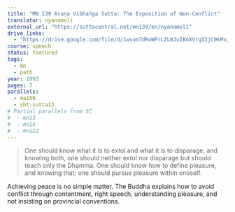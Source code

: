 ```yaml
---
title: "MN 139 Araṇa Vibhaṅga Sutta: The Exposition of Non-Conflict"
translator: nyanamoli
external_url: "https://suttacentral.net/mn139/en/nyanamoli"
drive_links:
  - "https://drive.google.com/file/d/1wsom7dRoWFrLZLNJuIBnXVrqI2jC0kMv/view?usp=drivesdk"
course: speech
status: featured
tags:
  - mn
  - path
year: 1993
pages: 7
parallels:
  - ma169
  - sht-sutta13
# Partial parallels from SC
#  - mn13
#  - mn14
#  - mn122
---
```


> One should know what it is to extol and what it is to disparage, and knowing both, one should neither extol nor disparage but should teach only the Dhamma.
> One should know how to define pleasure, and knowing that; one should pursue pleasure within oneself.

Achieving peace is no simple matter. The Buddha explains how to avoid conflict through contentment, right speech, understanding pleasure, and not insisting on provincial conventions.

